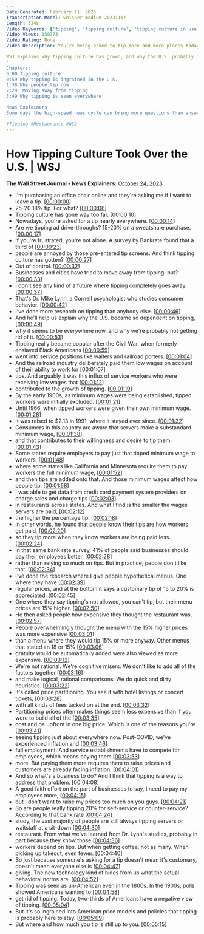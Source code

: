 ```yaml
---
Date Generated: February 11, 2025
Transcription Model: whisper medium 20231117
Length: 324s
Video Keywords: ['tipping', 'tipping culture', 'tipping culture in usa', 'tip percentage', 'bankrate', 'tipping policies', 'pre-entered tip screens', 'tip screens', 'tipping for takeout', 'tipping for coffee', 'tips', 'tipping in london', 'consumer behavior', 'waiters', 'low salaries', 'minimum wage', 'payment options', 'social norms', 'service industry', 'online shopping', 'california minimum wage', 'credit card', 'customary tip', 'tipping waitress', 'gratuity', 'gratuity calculation', 'tipping rules', 'gratuity rules', 'price partitioning', 'bnss']
Video Views: 150773
Video Rating: None
Video Description: You’re being asked to tip more and more places today. If you’re annoyed, you’re not alone. A survey by Bankrate found a third of people are annoyed by those pre-entered tip screens. The vast majority of people are still tipping servers or wait staff at sit-down restaurants but tipping much less frequently when picking up takeout or grabbing coffee. 

WSJ explains why tipping culture has grown, and why the U.S. probably isn’t getting rid of it anytime soon.
'
Chapters:
0:00 Tipping culture
0:59 Why tipping is ingrained in the U.S. 
1:38 Why people tip now
2:29  Moving away from tipping 
3:49 Why tipping is seen everywhere

News Explainers
Some days the high-speed news cycle can bring more questions than answers. WSJ’s news explainers break down the day's biggest stories into bite-size pieces to help you make sense of the news.

#Tipping #Restaurants #WSJ
---
```


# How Tipping Culture Took Over the U.S. | WSJ
**The Wall Street Journal - News Explainers:** [October 24, 2023](https://www.youtube.com/watch?v=zqHKMovMWaQ)
*  I'm purchasing an office chair online and they're asking me if I want to leave a tip. [[00:00:00](https://www.youtube.com/watch?v=zqHKMovMWaQ&t=0.0s)]
*  25-20 18% tip. For what? [[00:00:06](https://www.youtube.com/watch?v=zqHKMovMWaQ&t=6.5600000000000005s)]
*  Tipping culture has gone way too far. [[00:00:10](https://www.youtube.com/watch?v=zqHKMovMWaQ&t=10.32s)]
*  Nowadays, you're asked for a tip nearly everywhere. [[00:00:14](https://www.youtube.com/watch?v=zqHKMovMWaQ&t=14.4s)]
*  Are we tipping ad drive-throughs? 15-20% on a sweatshare purchase. [[00:00:17](https://www.youtube.com/watch?v=zqHKMovMWaQ&t=17.12s)]
*  If you're frustrated, you're not alone. A survey by Bankrate found that a third of [[00:00:23](https://www.youtube.com/watch?v=zqHKMovMWaQ&t=23.52s)]
*  people are annoyed by those pre-entered tip screens. And think tipping culture has gotten? [[00:00:27](https://www.youtube.com/watch?v=zqHKMovMWaQ&t=27.6s)]
*  Out of control. [[00:00:32](https://www.youtube.com/watch?v=zqHKMovMWaQ&t=32.4s)]
*  Businesses and cities have tried to move away from tipping, but? [[00:00:33](https://www.youtube.com/watch?v=zqHKMovMWaQ&t=33.92s)]
*  I don't see any kind of a future where tipping completely goes away. [[00:00:37](https://www.youtube.com/watch?v=zqHKMovMWaQ&t=37.2s)]
*  That's Dr. Mike Lynn, a Cornell psychologist who studies consumer behavior. [[00:00:42](https://www.youtube.com/watch?v=zqHKMovMWaQ&t=42.480000000000004s)]
*  I've done more research on tipping than anybody else. [[00:00:46](https://www.youtube.com/watch?v=zqHKMovMWaQ&t=46.88s)]
*  And he'll help us explain why the U.S. became so dependent on tipping, [[00:00:49](https://www.youtube.com/watch?v=zqHKMovMWaQ&t=49.68000000000001s)]
*  why it seems to be everywhere now, and why we're probably not getting rid of it. [[00:00:53](https://www.youtube.com/watch?v=zqHKMovMWaQ&t=53.52s)]
*  Tipping really became popular after the Civil War, when formerly enslaved Black Americans [[00:00:59](https://www.youtube.com/watch?v=zqHKMovMWaQ&t=59.28s)]
*  went into service positions like waiters and railroad porters. [[00:01:04](https://www.youtube.com/watch?v=zqHKMovMWaQ&t=64.0s)]
*  And the railroad industry deliberately paid them low wages on account of their ability to work for [[00:01:07](https://www.youtube.com/watch?v=zqHKMovMWaQ&t=67.60000000000001s)]
*  tips. And arguably it was this influx of service workers who were receiving low wages that [[00:01:12](https://www.youtube.com/watch?v=zqHKMovMWaQ&t=72.80000000000001s)]
*  contributed to the growth of tipping. [[00:01:19](https://www.youtube.com/watch?v=zqHKMovMWaQ&t=79.12s)]
*  By the early 1900s, as minimum wages were being established, tipped workers were initially excluded. [[00:01:21](https://www.youtube.com/watch?v=zqHKMovMWaQ&t=81.6s)]
*  Until 1966, when tipped workers were given their own minimum wage. [[00:01:28](https://www.youtube.com/watch?v=zqHKMovMWaQ&t=88.0s)]
*  It was raised to $2.13 in 1991, where it stayed ever since. [[00:01:32](https://www.youtube.com/watch?v=zqHKMovMWaQ&t=92.8s)]
*  Consumers in this country are aware that servers make a substandard minimum wage, [[00:01:38](https://www.youtube.com/watch?v=zqHKMovMWaQ&t=98.32s)]
*  and that contributes to their willingness and desire to tip them. [[00:01:43](https://www.youtube.com/watch?v=zqHKMovMWaQ&t=103.52s)]
*  Some states require employers to pay just that tipped minimum wage to workers, [[00:01:48](https://www.youtube.com/watch?v=zqHKMovMWaQ&t=108.64s)]
*  where some states like California and Minnesota require them to pay workers the full minimum wage, [[00:01:52](https://www.youtube.com/watch?v=zqHKMovMWaQ&t=112.96000000000001s)]
*  and then tips are added onto that. And those minimum wages affect how people tip. [[00:01:58](https://www.youtube.com/watch?v=zqHKMovMWaQ&t=118.4s)]
*  I was able to get data from credit card payment system providers on charge sales and charge tips [[00:02:03](https://www.youtube.com/watch?v=zqHKMovMWaQ&t=123.6s)]
*  in restaurants across states. And what I find is the smaller the wages servers are paid, [[00:02:12](https://www.youtube.com/watch?v=zqHKMovMWaQ&t=132.56s)]
*  the higher the percentage tip. [[00:02:18](https://www.youtube.com/watch?v=zqHKMovMWaQ&t=138.95999999999998s)]
*  In other words, he found that people know their tips are how workers get paid, [[00:02:20](https://www.youtube.com/watch?v=zqHKMovMWaQ&t=140.88s)]
*  so they tip more when they know workers are being paid less. [[00:02:24](https://www.youtube.com/watch?v=zqHKMovMWaQ&t=144.79999999999998s)]
*  In that same bank rate survey, 41% of people said businesses should pay their employees better, [[00:02:28](https://www.youtube.com/watch?v=zqHKMovMWaQ&t=148.88s)]
*  rather than relying so much on tips. But in practice, people don't like that. [[00:02:34](https://www.youtube.com/watch?v=zqHKMovMWaQ&t=154.23999999999998s)]
*  I've done the research where I give people hypothetical menus. One where they have [[00:02:39](https://www.youtube.com/watch?v=zqHKMovMWaQ&t=159.12s)]
*  regular prices, and at the bottom it says a customary tip of 15 to 20% is appreciated. [[00:02:45](https://www.youtube.com/watch?v=zqHKMovMWaQ&t=165.2s)]
*  One where they say tipping's not allowed, you can't tip, but their menu prices are 15% higher. [[00:02:50](https://www.youtube.com/watch?v=zqHKMovMWaQ&t=170.95999999999998s)]
*  He then asked people how expensive they thought the restaurant was. [[00:02:57](https://www.youtube.com/watch?v=zqHKMovMWaQ&t=177.92s)]
*  People overwhelmingly thought the menu with the 15% higher prices was more expensive [[00:03:01](https://www.youtube.com/watch?v=zqHKMovMWaQ&t=181.28s)]
*  than a menu where they would tip 15% or more anyway. Other menus that stated an 18 or 15% [[00:03:06](https://www.youtube.com/watch?v=zqHKMovMWaQ&t=186.48s)]
*  gratuity would be automatically added were also viewed as more expensive. [[00:03:12](https://www.youtube.com/watch?v=zqHKMovMWaQ&t=192.88s)]
*  We're not rational. We're cognitive misers. We don't like to add all of the factors together [[00:03:16](https://www.youtube.com/watch?v=zqHKMovMWaQ&t=196.88s)]
*  and make logical, rational comparisons. We do quick and dirty heuristics. [[00:03:22](https://www.youtube.com/watch?v=zqHKMovMWaQ&t=202.39999999999998s)]
*  It's called price partitioning. You see it with hotel listings or concert tickets, [[00:03:28](https://www.youtube.com/watch?v=zqHKMovMWaQ&t=208.23999999999998s)]
*  with all kinds of fees tacked on at the end. [[00:03:32](https://www.youtube.com/watch?v=zqHKMovMWaQ&t=212.95999999999998s)]
*  Partitioning prices often makes things seem less expensive than if you were to build all of the [[00:03:35](https://www.youtube.com/watch?v=zqHKMovMWaQ&t=215.36s)]
*  cost and be upfront in one big price. Which is one of the reasons you're [[00:03:41](https://www.youtube.com/watch?v=zqHKMovMWaQ&t=221.52s)]
*  seeing tipping just about everywhere now. Post-COVID, we've experienced inflation and [[00:03:46](https://www.youtube.com/watch?v=zqHKMovMWaQ&t=226.88000000000002s)]
*  full employment. And service establishments have to compete for employees, which means paying them [[00:03:53](https://www.youtube.com/watch?v=zqHKMovMWaQ&t=233.60000000000002s)]
*  more. But paying them more requires them to raise prices and customers are already facing inflation. [[00:04:01](https://www.youtube.com/watch?v=zqHKMovMWaQ&t=241.52s)]
*  And so what's a business to do? And I think that tipping is a way to address that problem. [[00:04:08](https://www.youtube.com/watch?v=zqHKMovMWaQ&t=248.24s)]
*  A good faith effort on the part of businesses to say, I need to pay my employees more, [[00:04:15](https://www.youtube.com/watch?v=zqHKMovMWaQ&t=255.20000000000002s)]
*  but I don't want to raise my prices too much on you guys. [[00:04:21](https://www.youtube.com/watch?v=zqHKMovMWaQ&t=261.36s)]
*  So are people really tipping 20% for self-service or counter-service? According to that bank rate [[00:04:24](https://www.youtube.com/watch?v=zqHKMovMWaQ&t=264.8s)]
*  study, the vast majority of people are still always tipping servers or waitstaff at a sit-down [[00:04:30](https://www.youtube.com/watch?v=zqHKMovMWaQ&t=270.64s)]
*  restaurant. From what we've learned from Dr. Lynn's studies, probably in part because they know those [[00:04:36](https://www.youtube.com/watch?v=zqHKMovMWaQ&t=276.08s)]
*  workers depend on tips. But when getting coffee, not as many. When picking up takeout, even fewer. [[00:04:40](https://www.youtube.com/watch?v=zqHKMovMWaQ&t=280.56s)]
*  So just because someone's asking for a tip doesn't mean it's customary, doesn't mean everyone else is [[00:04:47](https://www.youtube.com/watch?v=zqHKMovMWaQ&t=287.59999999999997s)]
*  giving. The new technology kind of hides from us what the actual behavioral norms are. [[00:04:52](https://www.youtube.com/watch?v=zqHKMovMWaQ&t=292.8s)]
*  Tipping was seen as un-American even in the 1800s. In the 1900s, polls showed Americans wanting to [[00:04:58](https://www.youtube.com/watch?v=zqHKMovMWaQ&t=298.96s)]
*  get rid of tipping. Today, two-thirds of Americans have a negative view of tipping. [[00:05:04](https://www.youtube.com/watch?v=zqHKMovMWaQ&t=304.8s)]
*  But it's so ingrained into American price models and policies that tipping is probably here to stay. [[00:05:09](https://www.youtube.com/watch?v=zqHKMovMWaQ&t=309.84s)]
*  But where and how much you tip is still up to you. [[00:05:15](https://www.youtube.com/watch?v=zqHKMovMWaQ&t=315.91999999999996s)]
